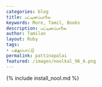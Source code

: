 ```yaml
---  
categories: blog  
title: பட்டினப்பாலை  
keywords: More, Tamil, Books  
description: பட்டினப்பாலை  
author: Tamilan  
layout: Ruby  
tags:     
- பத்துப்பாட்டு
permalink: pattinapalai  
featured: /images/noolkal_96_6.png  
---  
```

{% include install_nool.md %}  
